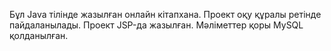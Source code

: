 Бұл Java тілінде жазылған онлайн кітапхана. Проект оқу құралы ретінде пайдаланылады. Проект JSP-да жазылған. Мәліметтер қоры 
MySQL қолданылған.
